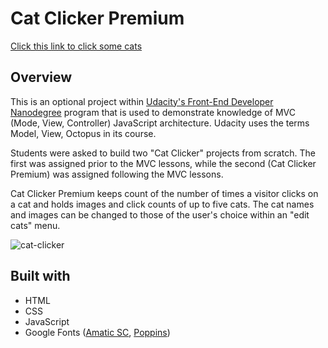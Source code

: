 # Cat Clicker Premium

[Click this link to click some cats](https://mattdahlseid.github.io/cat-clicker-premium/)

## Overview
This is an optional project within [Udacity's Front-End Developer Nanodegree](https://www.udacity.com/course/front-end-web-developer-nanodegree--nd001) program that is used to demonstrate knowledge of MVC (Mode, View, Controller) JavaScript architecture. Udacity uses the terms Model, View, Octopus in its course.

Students were asked to build two "Cat Clicker" projects from scratch. The first was assigned prior to the MVC lessons, while the second (Cat Clicker Premium) was assigned following the MVC lessons. 

Cat Clicker Premium keeps count of the number of times a visitor clicks on a cat and holds images and click counts of up to five cats. The cat names and images can be changed to those of the user's choice within an "edit cats" menu. 

<img src="https://preview.ibb.co/cCAsoA/cat-clicker.png" alt="cat-clicker" border="0">

## Built with
* HTML
* CSS 
* JavaScript
* Google Fonts ([Amatic SC](https://fonts.google.com/specimen/Amatic+SC), [Poppins](https://fonts.google.com/specimen/Poppins))
